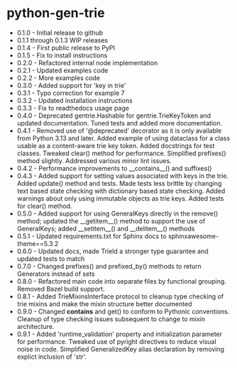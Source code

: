# python-gen-trie

* 0.1.0 - Initial release to github
* 0.1.1 through 0.1.3 WIP releases
* 0.1.4 - First public release to PyPI
* 0.1.5 - Fix to install instructions
* 0.2.0 - Refactored internal node implementation
* 0.2.1 - Updated examples code
* 0.2.2 - More examples code
* 0.3.0 - Added support for 'key in trie'
* 0.3.1 - Typo correction for example 7
* 0.3.2 - Updated installation instructions
* 0.3.3 - Fix to readthedocs usage page
* 0.4.0 - Deprecated gentrie.Hashable for gentrie.TrieKeyToken and updated documentation. Tuned tests and added more documentation.
* 0.4.1 - Removed use of '@deprecated' decorator as it is only available from Python 3.13 and later. Added example of using dataclass for a class usable as a content-aware trie key token. Added docstrings for test classes. Tweaked clear() method for performance. Simplified prefixes() method slightly. Addressed various minor lint issues.
* 0.4.2 - Performance improvements to \_\_contains\_\_() and suffixes()
* 0.4.3 - Added support for setting values associated with keys in the trie. Added update() method and tests. Made tests less brittle by changing text based state checking with dictionary based state checking. Added warnings about only using immutable objects as trie keys. Added tests for clear() method.
* 0.5.0 - Added support for using GeneralKeys directly in the remove() method; updated the \_\_getitem\_\_() method to support the use of GeneralKeys; added \_\_setitem\_\_() and \_\_delitem\_\_() methods
* 0.5.1 - Updated requirements.txt for Sphinx docs to sphinxawesome-theme==5.3.2
* 0.6.0 - Updated docs, made TrieId a stronger type guarantee and updated tests to match
* 0.7.0 - Changed prefixes() and prefixed_by() methods to return Generators instead of sets
* 0.8.0 - Refactored main code into separate files by functional grouping. Removed Bazel build support.
* 0.8.1 - Added TrieMixinsInterface protocol to cleanup type checking of trie mixins and make the mixin structure better documented
* 0.9.0 - Changed __contains__ and get() to conform to Pythonic conventions. Cleanup of type checking issues subsequent to change to mixin architecture.
* 0.9.1 - Added 'runtime_validation' property and initialization parameter for performance. Tweaked use of pyright directives to reduce visual noise in code. Simplified GeneralizedKey alias declaration by removing explict inclusion of 'str'.
